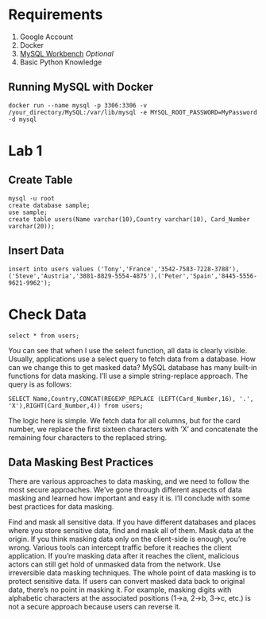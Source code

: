 # Requirements

1. Google Account
2. Docker
3. [MySQL Workbench](https://www.mysql.com/products/workbench/) *Optional*
4. Basic Python Knowledge

## Running MySQL with Docker

```
docker run --name mysql -p 3306:3306 -v /your_directory/MySQL:/var/lib/mysql -e MYSQL_ROOT_PASSWORD=MyPassword -d mysql
```



# Lab 1

## Create Table
```
mysql -u root
create database sample;
use sample;
create table users(Name varchar(10),Country varchar(10), Card_Number varchar(20));
```

## Insert Data

```
insert into users values ('Tony','France','3542-7583-7228-3788'),('Steve','Austria','3881-8829-5554-4875'),('Peter','Spain','8445-5556-9621-9962');
```

# Check Data

```
select * from users;
```

You can see that when I use the select function, all data is clearly visible. Usually, applications use a select query to fetch data from a database. How can we change this to get masked data? MySQL database has many built-in functions for data masking. I’ll use a simple string-replace approach. The query is as follows:

```
SELECT Name,Country,CONCAT(REGEXP_REPLACE (LEFT(Card_Number,16), '.', 'X'),RIGHT(Card_Number,4)) from users;

```
The logic here is simple. We fetch data for all columns, but for the card number, we replace the first sixteen characters with ‘X’ and concatenate the remaining four characters to the replaced string. 


## Data Masking Best Practices
There are various approaches to data masking, and we need to follow the most secure approaches. We’ve gone through different aspects of data masking and learned how important and easy it is. I’ll conclude with some best practices for data masking.

Find and mask all sensitive data. If you have different databases and places where you store sensitive data, find and mask all of them.
Mask data at the origin. If you think masking data only on the client-side is enough, you’re wrong. Various tools can intercept traffic before it reaches the client application. If you’re masking data after it reaches the client, malicious actors can still get hold of unmasked data from the network.
Use irreversible data masking techniques. The whole point of data masking is to protect sensitive data. If users can convert masked data back to original data, there’s no point in masking it. For example, masking digits with alphabetic characters at the associated positions (1->a, 2->b, 3->c, etc.) is not a secure approach because users can reverse it.



